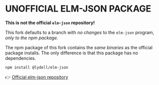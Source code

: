 # UNOFFICIAL ELM-JSON PACKAGE

**This is not the official `elm-json` repository!**

This fork defaults to a branch with _no changes_ to the `elm-json` program, _only to the npm package._

The npm package of this fork contains the _same binaries_ as the official package installs. The only difference is that this package has no dependencies.

```
npm install @lydell/elm-json
```

👉 [Official elm-json repository](https://github.com/zwilias/elm-json)
